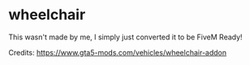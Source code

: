 # wheelchair
This wasn't made by me, I simply just converted it to be FiveM Ready!

Credits: https://www.gta5-mods.com/vehicles/wheelchair-addon 
